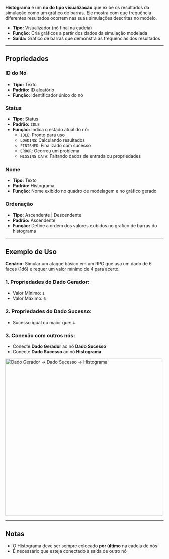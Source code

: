 **Histograma** é um **nó do tipo visualização** que exibe os resultados da simulação como um gráfico de barras. Ele mostra com que frequência diferentes resultados ocorrem nas suas simulações descritas no modelo.

- **Tipo:** Visualizador (nó final na cadeia)
- **Função:** Cria gráficos a partir dos dados da simulação modelada
- **Saída:** Gráfico de barras que demonstra as frequências dos resultados

---

## **Propriedades**

### **ID do Nó**

- **Tipo:** Texto
- **Padrão:** ID aleatório
- **Função:** Identificador único do nó

### **Status**

- **Tipo:** Status
- **Padrão:** `IDLE`
- **Função:** Indica o estado atual do nó:
  - `IDLE`: Pronto para uso
  - `LOADING`: Calculando resultados
  - `FINISHED`: Finalizado com sucesso
  - `ERROR`: Ocorreu um problema
  - `MISSING DATA`: Faltando dados de entrada ou propriedades

### **Nome**

- **Tipo:** Texto
- **Padrão:** Histograma
- **Função:** Nome exibido no quadro de modelagem e no gráfico gerado

### **Ordenação**

- **Tipo:** Ascendente | Descendente
- **Padrão:** Ascendente
- **Função:** Define a ordem dos valores exibidos no grafico de barras do histograma

---

## **Exemplo de Uso**

**Cenário:** Simular um ataque básico em um RPG que usa um dado de 6 faces (1d6) e requer um valor mínimo de 4 para acerto.

### **1. Propriedades do Dado Gerador:**

- Valor Mínimo: `1`
- Valor Máximo: `6`

### **2. Propriedades do Dado Sucesso:**

- Sucesso igual ou maior que: `4`

### **3. Conexão com outros nós:**

- Conecte **Dado Gerador** ao nó **Dado Sucesso**
- Conecte **Dado Sucesso** ao nó **Histograma**

<img src="/images/generator-success.png" width="500px" alt="Dado Gerador → Dado Sucesso → Histograma"/>

---

## **Notas**

- O Histograma deve ser sempre colocado **por último** na cadeia de nós
- É necessário que esteja conectado à saída de outro nó
